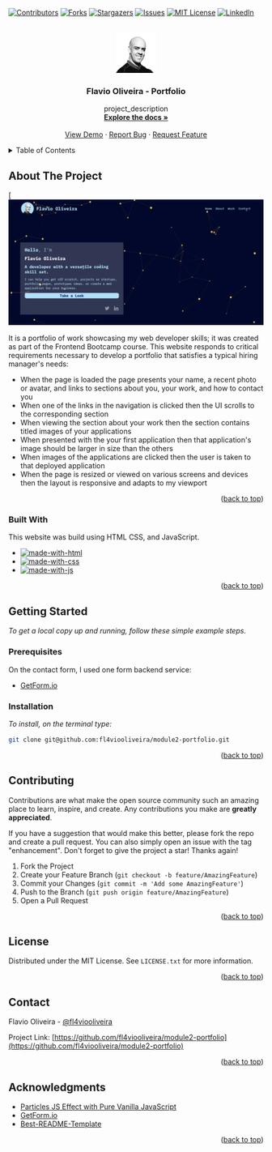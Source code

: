 <!-- Improved compatibility of back to top link: See: https://github.com/othneildrew/Best-README-Template/pull/73 -->
<a name="readme-top"></a>
<!--
*** Thanks for checking out the Best-README-Template. If you have a suggestion
*** that would make this better, please fork the repo and create a pull request
*** or simply open an issue with the tag "enhancement".
*** Don't forget to give the project a star!
*** Thanks again! Now go create something AMAZING! :D
-->



<!-- PROJECT SHIELDS -->
<!--
*** I'm using markdown "reference style" links for readability.
*** Reference links are enclosed in brackets [ ] instead of parentheses ( ).
*** See the bottom of this document for the declaration of the reference variables
*** for contributors-url, forks-url, etc. This is an optional, concise syntax you may use.
*** https://www.markdownguide.org/basic-syntax/#reference-style-links
-->
[![Contributors][contributors-shield]][contributors-url]
[![Forks][forks-shield]][forks-url]
[![Stargazers][stars-shield]][stars-url]
[![Issues][issues-shield]][issues-url]
[![MIT License][license-shield]][license-url]
[![LinkedIn][linkedin-shield]][linkedin-url]



<!-- PROJECT LOGO -->
<br />
<div align="center">
  <a href="https://github.com/fl4viooliveira/module2-portfolio">
    <img src="images/flavio_face.png" alt="Logo" width="80" height="80">
  </a>

<h3 align="center">Flavio Oliveira - Portfolio</h3>

  <p align="center">
    project_description
    <br />
    <a href="https://github.com/fl4viooliveira/module2-portfolio"><strong>Explore the docs »</strong></a>
    <br />
    <br />
    <a href="https://github.com/fl4viooliveira/module2-portfolio">View Demo</a>
    ·
    <a href="https://github.com/fl4viooliveira/module2-portfolio/issues">Report Bug</a>
    ·
    <a href="https://github.com/fl4viooliveira/module2-portfolio/issues">Request Feature</a>
  </p>
</div>



<!-- TABLE OF CONTENTS -->
<details>
  <summary>Table of Contents</summary>
  <ol>
    <li>
      <a href="#about-the-project">About The Project</a>
      <ul>
        <li><a href="#built-with">Built With</a></li>
      </ul>
    </li>
    <li>
      <a href="#getting-started">Getting Started</a>
      <ul>
        <li><a href="#prerequisites">Prerequisites</a></li>
        <li><a href="#installation">Installation</a></li>
      </ul>
    </li>
    <li><a href="#contributing">Contributing</a></li>
    <li><a href="#license">License</a></li>
    <li><a href="#contact">Contact</a></li>
    <li><a href="#acknowledgments">Acknowledgments</a></li>
  </ol>
</details>



<!-- ABOUT THE PROJECT -->
## About The Project

[![Product Name Screen Shot][product-screenshot]

It is a portfolio of work showcasing my web developer skills; it was created as part of the Frontend Bootcamp course.
This website responds to critical requirements necessary to develop a portfolio that satisfies a typical hiring manager's needs:

* When the page is loaded the page presents your name, a recent photo or avatar, and links to sections about you, your work, and how to contact you
* When one of the links in the navigation is clicked then the UI scrolls to the corresponding section
* When viewing the section about your work then the section contains titled images of your applications
* When presented with the your first application then that application's image should be larger in size than the others
* When images of the applications are clicked then the user is taken to that deployed application
* When the page is resized or viewed on various screens and devices then the layout is responsive and adapts to my viewport

<p align="right">(<a href="#readme-top">back to top</a>)</p>



### Built With
This website was build using HTML CSS, and JavaScript.

* [![made-with-html](https://img.shields.io/badge/Made%20with-HTML-1f425f.svg)](https://www.w3schools.com/html/html_intro.asp)
* [![made-with-css](https://img.shields.io/badge/Made%20with-CSS-1f425f.svg)](https://www.w3schools.com/css/css_intro.asp)
* [![made-with-js](https://img.shields.io/badge/Made%20with-JS-1f425f.svg)](https://www.w3schools.com/js/js.asp)

<p align="right">(<a href="#readme-top">back to top</a>)</p>



<!-- GETTING STARTED -->
## Getting Started

_To get a local copy up and running, follow these simple example steps._

### Prerequisites

On the contact form, I used one form backend service:
* [GetForm.io](https://getform.io/)


### Installation

_To install, on the terminal type:_
   ```sh
   git clone git@github.com:fl4viooliveira/module2-portfolio.git
   ```


<p align="right">(<a href="#readme-top">back to top</a>)</p>



<!-- CONTRIBUTING -->
## Contributing

Contributions are what make the open source community such an amazing place to learn, inspire, and create. Any contributions you make are **greatly appreciated**.

If you have a suggestion that would make this better, please fork the repo and create a pull request. You can also simply open an issue with the tag "enhancement".
Don't forget to give the project a star! Thanks again!

1. Fork the Project
2. Create your Feature Branch (`git checkout -b feature/AmazingFeature`)
3. Commit your Changes (`git commit -m 'Add some AmazingFeature'`)
4. Push to the Branch (`git push origin feature/AmazingFeature`)
5. Open a Pull Request

<p align="right">(<a href="#readme-top">back to top</a>)</p>



<!-- LICENSE -->
## License

Distributed under the MIT License. See `LICENSE.txt` for more information.

<p align="right">(<a href="#readme-top">back to top</a>)</p>



<!-- CONTACT -->
## Contact

Flavio Oliveira - [@fl4viooliveira](https://twitter.com/fl4viooliveira) 

Project Link: [https://github.com/fl4viooliveira/module2-portfolio](https://github.com/fl4viooliveira/module2-portfolio)

<p align="right">(<a href="#readme-top">back to top</a>)</p>



<!-- ACKNOWLEDGMENTS -->
## Acknowledgments

* [Particles JS Effect with Pure Vanilla JavaScript](https://www.youtube.com/watch?v=d620nV6bp0A)
* [GetForm.io](https://getform.io/)
* [Best-README-Template](https://github.com/othneildrew/Best-README-Template)

<p align="right">(<a href="#readme-top">back to top</a>)</p>



<!-- MARKDOWN LINKS & IMAGES -->
<!-- https://www.markdownguide.org/basic-syntax/#reference-style-links -->
[contributors-shield]: https://img.shields.io/github/contributors/fl4viooliveira/module2-portfolio.svg?style=for-the-badge
[contributors-url]: https://github.com/fl4viooliveira/module2-portfolio/graphs/contributors
[forks-shield]: https://img.shields.io/github/forks/fl4viooliveira/module2-portfolio.svg?style=for-the-badge
[forks-url]: https://github.com/fl4viooliveira/module2-portfolio/network/members
[stars-shield]: https://img.shields.io/github/stars/fl4viooliveira/module2-portfolio.svg?style=for-the-badge
[stars-url]: https://github.com/fl4viooliveira/module2-portfolio/stargazers
[issues-shield]: https://img.shields.io/github/issues/fl4viooliveira/module2-portfolio.svg?style=for-the-badge
[issues-url]: https://github.com/fl4viooliveira/module2-portfolio/issues
[license-shield]: https://img.shields.io/github/license/fl4viooliveira/module2-portfolio.svg?style=for-the-badge
[license-url]: https://github.com/fl4viooliveira/module2-portfolio/blob/master/LICENSE.txt
[linkedin-shield]: https://img.shields.io/badge/-LinkedIn-black.svg?style=for-the-badge&logo=linkedin&colorB=555
[linkedin-url]: https://linkedin.com/in/fl4viooliveira
[product-screenshot]: images/img-tag.png
[Next.js]: https://img.shields.io/badge/next.js-000000?style=for-the-badge&logo=nextdotjs&logoColor=white
[Next-url]: https://nextjs.org/
[React.js]: https://img.shields.io/badge/React-20232A?style=for-the-badge&logo=react&logoColor=61DAFB
[React-url]: https://reactjs.org/
[Vue.js]: https://img.shields.io/badge/Vue.js-35495E?style=for-the-badge&logo=vuedotjs&logoColor=4FC08D
[Vue-url]: https://vuejs.org/
[Angular.io]: https://img.shields.io/badge/Angular-DD0031?style=for-the-badge&logo=angular&logoColor=white
[Angular-url]: https://angular.io/
[Svelte.dev]: https://img.shields.io/badge/Svelte-4A4A55?style=for-the-badge&logo=svelte&logoColor=FF3E00
[Svelte-url]: https://svelte.dev/
[Laravel.com]: https://img.shields.io/badge/Laravel-FF2D20?style=for-the-badge&logo=laravel&logoColor=white
[Laravel-url]: https://laravel.com
[Bootstrap.com]: https://img.shields.io/badge/Bootstrap-563D7C?style=for-the-badge&logo=bootstrap&logoColor=white
[Bootstrap-url]: https://getbootstrap.com
[JQuery.com]: https://img.shields.io/badge/jQuery-0769AD?style=for-the-badge&logo=jquery&logoColor=white
[JQuery-url]: https://jquery.com 

